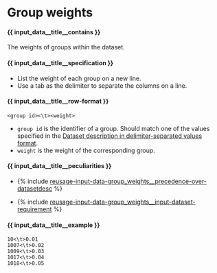 # Group weights

#### {{ input_data__title__contains }}
The weights of groups within the dataset.
#### {{ input_data__title__specification }}

- List the weight of each group on a new line.
- Use a tab as the delimiter to separate the columns on a line.

#### {{ input_data__title__row-format }}

```
<group id><\t><weight>
```

- `group id` is the identifier of a group. Should match one of the values specified in the [Dataset description in delimiter-separated values format](../concepts/input-data_values-file.md).
- `weight` is the weight of the corresponding group.

#### {{ input_data__title__peculiarities }}

- {% include [reusage-input-data-group_weights__precedence-over-datasetdesc](../_includes/work_src/reusage-input-data/group_weights__precedence-over-datasetdesc.md) %}
    
- {% include [reusage-input-data-group_weights__input-dataset-requirement](../_includes/work_src/reusage-input-data/group_weights__input-dataset-requirement.md) %}
    

#### {{ input_data__title__example }}

```
10<\t>0.01
1007<\t>0.02
1009<\t>0.03
1017<\t>0.04
1018<\t>0.05
```

